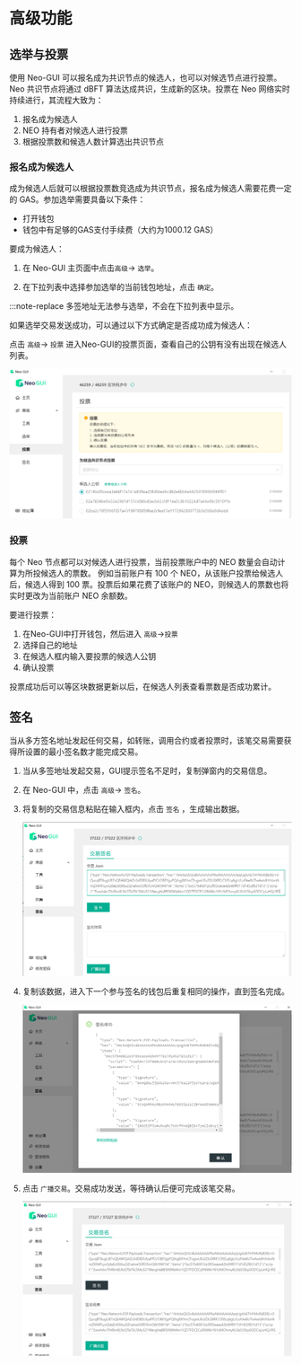 # 高级功能

## 选举与投票

使用 Neo-GUI 可以报名成为共识节点的候选人，也可以对候选节点进行投票。Neo 共识节点将通过 dBFT 算法达成共识，生成新的区块。投票在 Neo 网络实时持续进行，其流程大致为：

1. 报名成为候选人
2. NEO 持有者对候选人进行投票
3. 根据投票数和候选人数计算选出共识节点

### 报名成为候选人

成为候选人后就可以根据投票数竞选成为共识节点，报名成为候选人需要花费一定的 GAS。参加选举需要具备以下条件：

+ 打开钱包
+ 钱包中有足够的GAS支付手续费（大约为1000.12 GAS）

要成为候选人：

1. 在 Neo-GUI 主页面中点击`高级`-> `选举`。

2. 在下拉列表中选择参加选举的当前钱包地址，点击 `确定`。

:::note-replace
多签地址无法参与选举，不会在下拉列表中显示。

如果选举交易发送成功，可以通过以下方式确定是否成功成为候选人：

点击 `高级`-> `投票` 进入Neo-GUI的投票页面，查看自己的公钥有没有出现在候选人列表。

![](../assets/guiValidators.png)

### 投票

每个 Neo 节点都可以对候选人进行投票，当前投票账户中的 NEO 数量会自动计算为所投候选人的票数。 例如当前账户有 100 个 NEO，从该账户投票给候选人后，候选人得到 100 票。投票后如果花费了该账户的 NEO，则候选人的票数也将实时更改为当前账户 NEO 余额数。

要进行投票：

1. 在Neo-GUI中打开钱包，然后进入 `高级`->`投票`
2. 选择自己的地址
3. 在候选人框内输入要投票的候选人公钥
4. 确认投票

投票成功后可以等区块数据更新以后，在候选人列表查看票数是否成功累计。

## 签名

当从多方签名地址发起任何交易，如转账，调用合约或者投票时，该笔交易需要获得所设置的最小签名数才能完成交易。

1. 当从多签地址发起交易，GUI提示签名不足时，复制弹窗内的交易信息。

2. 在 Neo-GUI 中，点击 `高级`-> `签名`。

3. 将复制的交易信息粘贴在输入框内，点击 ` 签名 ` ，生成输出数据。

   ![](../assets/sign_2.png)

4. 复制该数据，进入下一个参与签名的钱包后重复相同的操作，直到签名完成。

   ![](../assets/sign_3.png)

5. 点击 `广播交易`。交易成功发送，等待确认后便可完成该笔交易。

   ![](../assets/sign_4.png)
